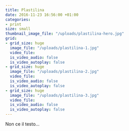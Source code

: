 ```yaml
---
title: Plastilina
date: 2016-11-23 16:56:00 +01:00
categories:
- print
size: small
thumbnail_image_file: "/uploads/plastilina-hero.jpg"
grid:
- grid_size: huge
  image_file: "/uploads/plastilina-1.jpg"
  video_file: 
  is_video_audio: false
  is_video_autoplay: false
- grid_size: huge
  image_file: "/uploads/plastilina-2.jpg"
  video_file: 
  is_video_audio: false
  is_video_autoplay: false
- grid_size: huge
  image_file: "/uploads/plastilina-3.jpg"
  video_file: 
  is_video_audio: false
  is_video_autoplay: false
---
```


Non ce il testo…